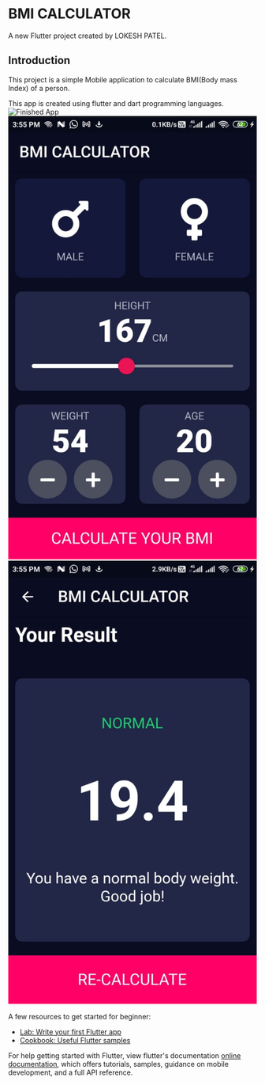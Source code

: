 # BMI CALCULATOR

A new Flutter project created by LOKESH PATEL.

## Introduction

This project is a simple  Mobile application to calculate BMI(Body mass Index) of a person.

This app is created using flutter and dart programming languages.
![Finished App](https://github.com/lokeshpatel082/bmi_calculator/blob/master/images/1.gif)
![Finished App](https://github.com/lokeshpatel082/bmi_calculator/blob/master/images/2.jpeg)
![Finished App](https://github.com/lokeshpatel082/bmi_calculator/blob/master/images/3.jpeg)

A few resources to get started for beginner:

- [Lab: Write your first Flutter app](https://flutter.dev/docs/get-started/codelab)
- [Cookbook: Useful Flutter samples](https://flutter.dev/docs/cookbook)

For help getting started with Flutter, view flutter's documentation
[online documentation](https://flutter.dev/docs), which offers tutorials,
samples, guidance on mobile development, and a full API reference.

